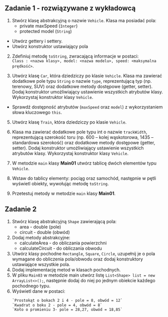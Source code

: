 ## Zadanie 1 - rozwiązywane z wykładowcą

1. Stwórz klasę abstrakcyjną o nazwie `Vehicle`. Klasa ma posiadać pola:
    * private maxSpeed (`Integer`)
    * protected model (`String`)
- Utwórz gettery i settery.
- Utwórz konstruktor ustawiający pola    
    
2. Zdefiniuj metodę `toString`, zwracającą informacje w postaci:  
`Class : <nazwa klasy>, model: <nazwa modelu>, speed: <maksymalna prędkość>`.

3. Utwórz klasę `Car`, która dziedziczy po klasie `Vehicle`. Klasa ma zawierać dodatkowe pole typu `String` o nazwie `type`, 
reprezentującą typ (np. terenowy, SUV) oraz dodatkowe metody dostępowe (getter, setter).
Dodaj konstruktor umożliwiający ustawienie wszystkich atrybutów klasy. Wykorzystaj konstruktor klasy `Vehicle`.
- Sprawdź dostępność atrybutów (`maxSpeed` oraz `model`) z wykorzystaniem słowa kluczowego `this`.

5. Utwórz klasę `Train`, która dziedziczy po klasie `Vehicle`. 
6. Klasa ma zawierać dodatkowe pole typu int o nazwie `trackWidth`, reprezentującą szerokość toru (np. 600 – kolej wąskotorowa, 1435 – standardowa szerokość) oraz dodatkowe metody dostępowe (getter, setter).
Dodaj konstruktor umożliwiający ustawienie wszystkich atrybutów klasy. Wykorzystaj konstruktor klasy `Vehicle`.

7. W metodzie `main` klasy **Main01** utwórz tablicę dwóch elementów typu `Vehicle`.
8. Wstaw do tablicy elementy: pociąg oraz samochód, następnie w pętli wyświetl obiekty, wywołując metodę `toString`. 
9. Przetestuj metody w metodzie `main` klasy **Main01**.





## Zadanie 2 

1. Stwórz klasę abstrakcyjną `Shape` zawierającą pola:
    * area - double (pole)
    * circuit - double (obwód)
2. Dodaj metody abstrakcyjne:
    * calculateArea - do obliczania powierzchni
    * calculateCircuit - do obliczania obwodu
3. Utwórz klasy pochodne `Rectangle`, `Square`, `Circle`, uzupełnij je o pola wymagane do obliczenia pola/obwodu oraz dodaj konstruktory ustawiające wszystkie pola.
4. Dodaj implementację metod w klasach pochodnych.
5. W pliku `Main03` w metodzie main utwórz listę `List<Shape> list = new ArrayList<>();`, następnie dodaj do niej po jednym obiekcie każdego pochodnego typu.
6. Wyświetl dane w postaci:
    ````html
    `Prostokąt o bokach 2 i 4 - pole = 8, obwód = 12`
    `Kwadrat o boku 2 - pole = 4, obwód = 8`
    `Koło o promieniu 3- pole = 28,27, obwód = 18,85`
    ````

